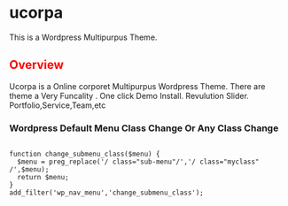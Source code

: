 # ucorpa
This is a Wordpress Multipurpus Theme.
<h2 style='color:red;'>Overview</h2>
<p>Ucorpa is a Online corporet Multipurpus Wordpress Theme. There are theme a Very Funcality . One click Demo Install. Revulution Slider. Portfolio,Service,Team,etc</p>
<h3>Wordpress Default Menu Class Change Or Any Class Change</h3>
<pre>
<code>
function change_submenu_class($menu) {  
  $menu = preg_replace('/ class="sub-menu"/','/ class="myclass" /',$menu);  
  return $menu;  
}  
add_filter('wp_nav_menu','change_submenu_class');  
</code>
</pre>
